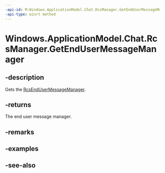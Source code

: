 ----api-id: M:Windows.ApplicationModel.Chat.RcsManager.GetEndUserMessageManager
-api-type: winrt method
---<!-- Method syntaxpublic Windows.ApplicationModel.Chat.RcsEndUserMessageManager GetEndUserMessageManager()--># Windows.ApplicationModel.Chat.RcsManager.GetEndUserMessageManager## -descriptionGets the [RcsEndUserMessageManager](rcsendusermessagemanager.md).## -returnsThe end user message manager.## -remarks## -examples## -see-also